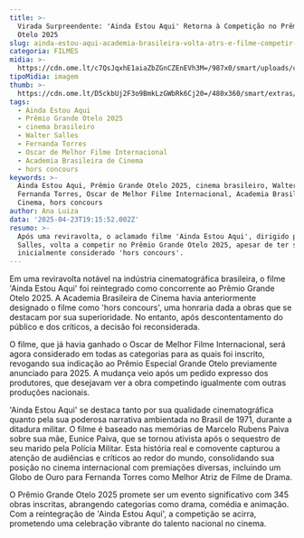 ```yaml
---
title: >-
  Virada Surpreendente: 'Ainda Estou Aqui' Retorna à Competição no Prêmio Grande
  Otelo 2025
slug: ainda-estou-aqui-academia-brasileira-volta-atrs-e-filme-competir-por-prmio
categoria: FILMES
midia: >-
  https://cdn.ome.lt/c7QsJqxhE1aiaZbZGnCZEnEVh3M=/987x0/smart/uploads/conteudo/fotos/01_URks7Ab.jpg
tipoMidia: imagem
thumb: >-
  https://cdn.ome.lt/D5ckbUj2F3o9BmkLzGWbRk6Cj20=/480x360/smart/extras/conteudos/Captura_de_tela_2025-04-23_160434.png
tags:
  - Ainda Estou Aqui
  - Prêmio Grande Otelo 2025
  - cinema brasileiro
  - Walter Salles
  - Fernanda Torres
  - Oscar de Melhor Filme Internacional
  - Academia Brasileira de Cinema
  - hors concours
keywords: >-
  Ainda Estou Aqui, Prêmio Grande Otelo 2025, cinema brasileiro, Walter Salles,
  Fernanda Torres, Oscar de Melhor Filme Internacional, Academia Brasileira de
  Cinema, hors concours
author: Ana Luiza
data: '2025-04-23T19:15:52.002Z'
resumo: >-
  Após uma reviravolta, o aclamado filme 'Ainda Estou Aqui', dirigido por Walter
  Salles, volta a competir no Prêmio Grande Otelo 2025, apesar de ter sido
  inicialmente considerado 'hors concours'.
---
```


Em uma reviravolta notável na indústria cinematográfica brasileira, o filme 'Ainda Estou Aqui' foi reintegrado como concorrente ao Prêmio Grande Otelo 2025. A Academia Brasileira de Cinema havia anteriormente designado o filme como 'hors concours', uma honraria dada a obras que se destacam por sua superioridade. No entanto, após descontentamento do público e dos críticos, a decisão foi reconsiderada.

O filme, que já havia ganhado o Oscar de Melhor Filme Internacional, será agora considerado em todas as categorias para as quais foi inscrito, revogando sua indicação ao Prêmio Especial Grande Otelo previamente anunciado para 2025. A mudança veio após um pedido expresso dos produtores, que desejavam ver a obra competindo igualmente com outras produções nacionais.

'Ainda Estou Aqui' se destaca tanto por sua qualidade cinematográfica quanto pela sua poderosa narrativa ambientada no Brasil de 1971, durante a ditadura militar. O filme é baseado nas memórias de Marcelo Rubens Paiva sobre sua mãe, Eunice Paiva, que se tornou ativista após o sequestro de seu marido pela Polícia Militar. Esta história real e comovente capturou a atenção de audiências e críticos ao redor do mundo, consolidando sua posição no cinema internacional com premiações diversas, incluindo um Globo de Ouro para Fernanda Torres como Melhor Atriz de Filme de Drama.

O Prêmio Grande Otelo 2025 promete ser um evento significativo com 345 obras inscritas, abrangendo categorias como drama, comédia e animação. Com a reintegração de 'Ainda Estou Aqui', a competição se acirra, prometendo uma celebração vibrante do talento nacional no cinema.

